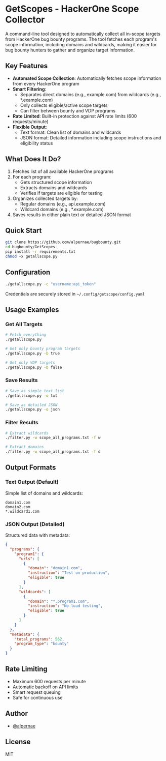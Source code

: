 # GetScopes - HackerOne Scope Collector

A command-line tool designed to automatically collect all in-scope targets from HackerOne bug bounty programs. The tool fetches each program's scope information, including domains and wildcards, making it easier for bug bounty hunters to gather and organize target information.

## Key Features

- **Automated Scope Collection**: Automatically fetches scope information from every HackerOne program
- **Smart Filtering**:
  - Separates direct domains (e.g., example.com) from wildcards (e.g., *.example.com)
  - Only collects eligible/active scope targets
  - Can filter between bounty and VDP programs
- **Rate Limited**: Built-in protection against API rate limits (600 requests/minute)
- **Flexible Output**:
  - Text format: Clean list of domains and wildcards
  - JSON format: Detailed information including scope instructions and eligibility status

## What Does It Do?

1. Fetches list of all available HackerOne programs
2. For each program:
   - Gets structured scope information
   - Extracts domains and wildcards
   - Verifies if targets are eligible for testing
3. Organizes collected targets by:
   - Regular domains (e.g., api.example.com)
   - Wildcard domains (e.g., *.example.com)
4. Saves results in either plain text or detailed JSON format

## Quick Start

```bash
git clone https://github.com/alpernae/bugbounty.git
cd bugbounty/GetScopes
pip install -r requirements.txt
chmod +x getallscope.py
```

## Configuration

```bash
./getallscope.py -c "username:api_token"
```
Credentials are securely stored in `~/.config/getscope/config.yaml`

## Usage Examples

### Get All Targets

```bash
# Fetch everything
./getallscope.py

# Get only bounty program targets
./getallscope.py -b true

# Get only VDP targets
./getallscope.py -b false
```

### Save Results

```bash
# Save as simple text list
./getallscope.py -o txt

# Save as detailed JSON
./getallscope.py -o json
```

### Filter Results

```bash
# Extract wildcards
./filter.py -w scope_all_programs.txt -f w

# Extract domains
./filter.py -w scope_all_programs.txt -f d
```

## Output Formats

### Text Output (Default)

Simple list of domains and wildcards:
```
domain1.com
domain2.com
*.wildcard1.com
```

### JSON Output (Detailed)

Structured data with metadata:
```json
{
  "programs": {
    "program1": {
      "urls": [
        {
          "domain": "domain1.com",
          "instruction": "Test on production",
          "eligible": true
        }
      ],
      "wildcards": [
        {
          "domain": "*.program1.com",
          "instruction": "No load testing",
          "eligible": true
        }
      ]
    }
  },
  "metadata": {
    "total_programs": 562,
    "program_type": "bounty"
  }
}
```

## Rate Limiting

- Maximum 600 requests per minute
- Automatic backoff on API limits
- Smart request queuing
- Safe for continuous use

## Author

- [@alpernae](https://github.com/alpernae)

## License

MIT
